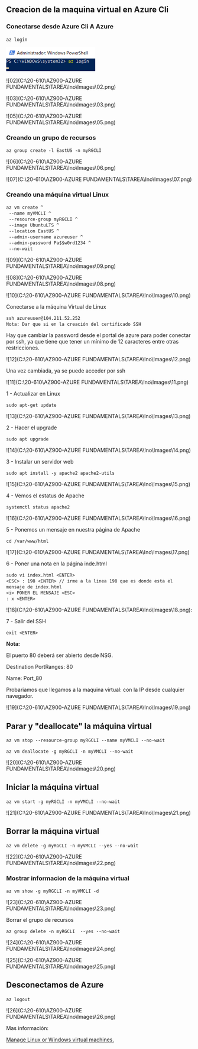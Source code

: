 

## Creacion de la maquina virtual en Azure Cli

### Conectarse desde Azure Cli A Azure

```
az login
```

![01](https://github.com/ialcaidef/UtilizacionAzureCLIparaCrearBorrarMV/blob/main/Images/01.png)

![02](C:\20-610\AZ900-AZURE FUNDAMENTALS\TAREA\Ino\Images\02.png)

![03](C:\20-610\AZ900-AZURE FUNDAMENTALS\TAREA\Ino\Images\03.png)

![05](C:\20-610\AZ900-AZURE FUNDAMENTALS\TAREA\Ino\Images\05.png)

### Creando un grupo de recursos

```
az group create -l EastUS -n myRGCLI 
```

![06](C:\20-610\AZ900-AZURE FUNDAMENTALS\TAREA\Ino\Images\06.png)

![07](C:\20-610\AZ900-AZURE FUNDAMENTALS\TAREA\Ino\Images\07.png)

### Creando una máquina virtual Linux

```
az vm create ^
 --name myVMCLI ^
 --resource-group myRGCLI ^
 --image UbuntuLTS ^
 --location EastUS ^
 --admin-username azureuser ^
 --admin-password Pa$$w0rd1234 ^
 --no-wait
```

![09](C:\20-610\AZ900-AZURE FUNDAMENTALS\TAREA\Ino\Images\09.png)

![08](C:\20-610\AZ900-AZURE FUNDAMENTALS\TAREA\Ino\Images\08.png)

![10](C:\20-610\AZ900-AZURE FUNDAMENTALS\TAREA\Ino\Images\10.png)

Conectarse a la máquina Virtual de Linux

```
ssh azureuser@104.211.52.252
Nota: Dar que si en la creación del certificado SSH
```

Hay que cambiar la password desde el portal de azure para poder conectar por ssh, ya que tiene que tener un mínimo de 12 caracteres entre otras restricciones.

![12](C:\20-610\AZ900-AZURE FUNDAMENTALS\TAREA\Ino\Images\12.png)

Una vez cambiada, ya se puede acceder por ssh

![11](C:\20-610\AZ900-AZURE FUNDAMENTALS\TAREA\Ino\Images\11.png)

1 - Actualizar en Linux

```
sudo apt-get update
```

![13](C:\20-610\AZ900-AZURE FUNDAMENTALS\TAREA\Ino\Images\13.png)

2 - Hacer el upgrade

```
sudo apt upgrade
```

![14](C:\20-610\AZ900-AZURE FUNDAMENTALS\TAREA\Ino\Images\14.png)

3 - Instalar un servidor web

```
sudo apt install -y apache2 apache2-utils
```

![15](C:\20-610\AZ900-AZURE FUNDAMENTALS\TAREA\Ino\Images\15.png)

4 - Vemos el estatus de Apache

```
systemctl status apache2
```

![16](C:\20-610\AZ900-AZURE FUNDAMENTALS\TAREA\Ino\Images\16.png)

5 - Ponemos un mensaje en nuestra página de Apache

```
cd /var/www/html
```

![17](C:\20-610\AZ900-AZURE FUNDAMENTALS\TAREA\Ino\Images\17.png)

6 - Poner una nota en la página inde.html

```
sudo vi index.html <ENTER>
<ESC> : 198 <ENTER> // irme a la linea 198 que es donde esta el mensaje de index.html
<i> PONER EL MENSAJE <ESC>
: x <ENTER>

```

![18](C:\20-610\AZ900-AZURE FUNDAMENTALS\TAREA\Ino\Images\18.png):

7 - Salir del SSH

```
exit <ENTER>
```

**Nota:**

El puerto 80 deberá ser abierto desde NSG.

Destination PortRanges: 80

Name: Port_80

Probariamos que llegamos a la maquina virtual: con la IP desde cualquier navegador.

![19](C:\20-610\AZ900-AZURE FUNDAMENTALS\TAREA\Ino\Images\19.png)

## Parar y "deallocate" la máquina virtual

```
az vm stop --resource-group myRGCLI --name myVMCLI --no-wait
```

```
az vm deallocate -g myRGCLI -n myVMCLI --no-wait
```

![20](C:\20-610\AZ900-AZURE FUNDAMENTALS\TAREA\Ino\Images\20.png)

## Iniciar la máquina virtual

```
az vm start -g myRGCLI -n myVMCLI --no-wait
```

![21](C:\20-610\AZ900-AZURE FUNDAMENTALS\TAREA\Ino\Images\21.png)

## Borrar la máquina virtual

```
az vm delete -g myRGCLI -n myVMCLI --yes --no-wait
```

![22](C:\20-610\AZ900-AZURE FUNDAMENTALS\TAREA\Ino\Images\22.png)

### Mostrar informacion de la máquina virtual

```
az vm show -g myRGCLI -n myVMCLI -d
```

![23](C:\20-610\AZ900-AZURE FUNDAMENTALS\TAREA\Ino\Images\23.png)

Borrar el grupo de recursos

```
az group delete -n myRGCLI  --yes --no-wait
```

![24](C:\20-610\AZ900-AZURE FUNDAMENTALS\TAREA\Ino\Images\24.png)

![25](C:\20-610\AZ900-AZURE FUNDAMENTALS\TAREA\Ino\Images\25.png)

## Desconectamos de Azure

```
az logout
```

![26](C:\20-610\AZ900-AZURE FUNDAMENTALS\TAREA\Ino\Images\26.png)

Mas información:

[Manage Linux or Windows virtual machines.](https://docs.microsoft.com/en-us/cli/azure/vm?view=azure-cli-latest)

